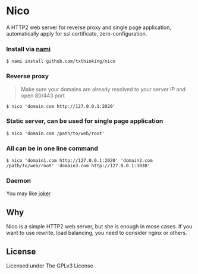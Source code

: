 # Nico

A HTTP2 web server for reverse proxy and single page application, automatically apply for ssl certificate, zero-configuration.

### Install via [nami](https://github.com/txthinking/nami)

```
$ nami install github.com/txthinking/nico
```

### Reverse proxy

> Make sure your domains are already resolved to your server IP and open 80/443 port

```
$ nico 'domain.com http://127.0.0.1:2020'
```

### Static server, can be used for single page application

```
$ nico 'domain.com /path/to/web/root'
```

### All can be in one line command

```
$ nico 'domain1.com http://127.0.0.1:2020' 'domain2.com /path/to/web/root' 'domain3.com http://127.0.0.1:3030'
```

### Daemon

You may like [joker](https://github.com/txthinking/joker)

## Why

Nico is a simple HTTP2 web server, but she is enough in mose cases. If you want to use rewrite, load balancing, you need to consider nginx or others.

## License

Licensed under The GPLv3 License
